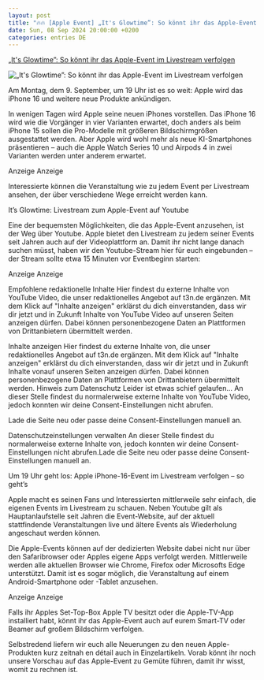 ```yaml
---
layout: post
title: "🔥🔥 [Apple Event] „It's Glowtime”: So könnt ihr das Apple-Event im Livestream verfolgen"
date: Sun, 08 Sep 2024 20:00:00 +0200
categories: entries DE
---
```

[„It's Glowtime”: So könnt ihr das Apple-Event im Livestream verfolgen](https://t3n.de/news/glowtime-apple-event-livestream-1644793/)

![„It's Glowtime”: So könnt ihr das Apple-Event im Livestream verfolgen](https://t3n.de/news/wp-content/uploads/2024/08/apple-event-iphone-september-2024.jpg)

Am Montag, dem 9. September, um 19 Uhr ist es so weit: Apple wird das iPhone 16 und weitere neue Produkte ankündigen.

In wenigen Tagen wird Apple seine neuen iPhones vorstellen. Das iPhone 16 wird wie die Vorgänger in vier Varianten erwartet, doch anders als beim iPhone 15 sollen die Pro-Modelle mit größeren Bildschirmgrößen ausgestattet werden. Aber Apple wird wohl mehr als neue KI-Smartphones präsentieren – auch die Apple Watch Series 10 und Airpods 4 in zwei Varianten werden unter anderem erwartet.

Anzeige Anzeige

Interessierte können die Veranstaltung wie zu jedem Event per Livestream ansehen, der über verschiedene Wege erreicht werden kann.

It’s Glowtime: Livestream zum Apple-Event auf Youtube

Eine der bequemsten Möglichkeiten, die das Apple-Event anzusehen, ist der Weg über Youtube. Apple bietet den Livestream zu jedem seiner Events seit Jahren auch auf der Videoplattform an. Damit ihr nicht lange danach suchen müsst, haben wir den Youtube-Stream hier für euch eingebunden – der Stream sollte etwa 15 Minuten vor Eventbeginn starten:

Anzeige Anzeige

Empfohlene redaktionelle Inhalte Hier findest du externe Inhalte von YouTube Video, die unser redaktionelles Angebot auf t3n.de ergänzen. Mit dem Klick auf "Inhalte anzeigen" erklärst du dich einverstanden, dass wir dir jetzt und in Zukunft Inhalte von YouTube Video auf unseren Seiten anzeigen dürfen. Dabei können personenbezogene Daten an Plattformen von Drittanbietern übermittelt werden.

Inhalte anzeigen Hier findest du externe Inhalte von, die unser redaktionelles Angebot auf t3n.de ergänzen. Mit dem Klick auf "Inhalte anzeigen" erklärst du dich einverstanden, dass wir dir jetzt und in Zukunft Inhalte vonauf unseren Seiten anzeigen dürfen. Dabei können personenbezogene Daten an Plattformen von Drittanbietern übermittelt werden. Hinweis zum Datenschutz Leider ist etwas schief gelaufen... An dieser Stelle findest du normalerweise externe Inhalte von YouTube Video, jedoch konnten wir deine Consent-Einstellungen nicht abrufen.

Lade die Seite neu oder passe deine Consent-Einstellungen manuell an.

Datenschutzeinstellungen verwalten An dieser Stelle findest du normalerweise externe Inhalte von, jedoch konnten wir deine Consent-Einstellungen nicht abrufen.Lade die Seite neu oder passe deine Consent-Einstellungen manuell an.

Um 19 Uhr geht los: Apple iPhone-16-Event im Livestream verfolgen – so geht’s

Apple macht es seinen Fans und Interessierten mittlerweile sehr einfach, die eigenen Events im Livestream zu schauen. Neben Youtube gilt als Hauptanlaufstelle seit Jahren die Event-Website, auf der aktuell stattfindende Veranstaltungen live und ältere Events als Wiederholung angeschaut werden können.

Die Apple-Events können auf der dedizierten Website dabei nicht nur über den Safaribrowser oder Apples eigene Apps verfolgt werden. Mittlerweile werden alle aktuellen Browser wie Chrome, Firefox oder Microsofts Edge unterstützt. Damit ist es sogar möglich, die Veranstaltung auf einem Android-Smartphone oder -Tablet anzusehen.

Anzeige Anzeige

Falls ihr Apples Set-Top-Box Apple TV besitzt oder die Apple-TV-App installiert habt, könnt ihr das Apple-Event auch auf eurem Smart-TV oder Beamer auf großem Bildschirm verfolgen.

Selbstredend liefern wir euch alle Neuerungen zu den neuen Apple-Produkten kurz zeitnah en détail auch in Einzelartikeln. Vorab könnt ihr noch unsere Vorschau auf das Apple-Event zu Gemüte führen, damit ihr wisst, womit zu rechnen ist.

